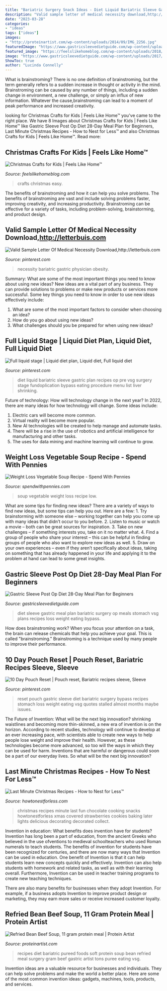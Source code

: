 ```yaml
---
title: "Bariatric Surgery Snack Ideas - Diet Liquid Bariatric Sleeve Gastric Plan Recipes Op Pre Vsg Surgery Stage Fundoplication Bypass Eating Procedure Menu List Liver Shrinking"
description: "Valid sample letter of medical necessity download,http://letterbuis.com"
date: "2023-03-28"
categories:
- "ideas"
tags: ["ideas"]
images:
- "http://proteinartist.com/wp-content/uploads/2014/09/IMG_2256.jpg"
featuredImage: "https://www.gastricsleevedietguide.com/wp-content/uploads/2017/01/28-day-gastric-sleeve-diet-meal-plan.jpg"
featured_image: "https://feelslikehomeblog.com/wp-content/uploads/2018/12/Christmas-crafts-for-kids-simple-easy.jpg"
image: "https://www.gastricsleevedietguide.com/wp-content/uploads/2017/01/28-day-gastric-sleeve-diet-meal-plan.jpg"
ShowToc: true
author: "Lucinda Connelly"
---
```



What is brainstroming?
There is no one definition of brainstroming, but the term generally refers to a sudden increase in thought or activity in the mind. Brainstroming can be caused by any number of things, including a sudden change in environment, a new challenge, or simply an influx of new information. Whatever the cause,brainstroming can lead to a moment of peak performance and increased creativity.

	

		
looking for Christmas Crafts for Kids | Feels Like Home™ you've came to the right place. We have 8 Images about Christmas Crafts for Kids | Feels Like Home™ like Gastric Sleeve Post Op Diet 28-Day Meal Plan for Beginners, Last Minute Christmas Recipes - How to Nest for Less™ and also Christmas Crafts for Kids | Feels Like Home™. Read more:
		
    
## Christmas Crafts For Kids | Feels Like Home™

<img loading=lazy src="https://feelslikehomeblog.com/wp-content/uploads/2018/12/Christmas-crafts-for-kids-simple-easy.jpg" onerror="this.onerror=null;this.src='https://tse3.mm.bing.net/th?id=OIP.obqu9DwDB3VTXU3hwSh-oAHaLH&amp;pid=15.1';" alt="Christmas Crafts for Kids | Feels Like Home™">

_Source: feelslikehomeblog.com_

>crafts christmas easy. 

	

The benefits of brainstroming and how it can help you solve problems.
The benefits of brainstroming are vast and include solving problems faster, improving creativity, and increasing productivity. Brainstroming can be effective for a variety of tasks, including problem-solving, brainstorming, and product design.

    
## Valid Sample Letter Of Medical Necessity Download,http://letterbuis.com

<img loading=lazy src="https://i.pinimg.com/736x/62/66/e7/6266e78a398d71eff93841214c4a6f63.jpg" onerror="this.onerror=null;this.src='https://tse4.mm.bing.net/th?id=OIP.zRInYtdzhYqZP7oOs6AX2gHaJl&amp;pid=15.1';" alt="Valid Sample Letter Of Medical Necessity Download,http://letterbuis.com">

_Source: pinterest.com_

>necessity bariatric gastric physician obesity. 

	

Summary: What are some of the most important things you need to know about using new ideas?
New ideas are a vital part of any business. They can provide solutions to problems or make new products or services more successful. Some key things you need to know in order to use new ideas effectively include:
1. What are some of the most important factors to consider when choosing an idea?
2. How do you go about using new ideas?
3. What challenges should you be prepared for when using new ideas?

    
## Full Liquid Stage | Liquid Diet Plan, Liquid Diet, Full Liquid Diet

<img loading=lazy src="https://i.pinimg.com/736x/f5/d0/9e/f5d09eeed87660c70f64517fcf120f12--vsg-full-liquid-diet-full-liquid-diet-bariatric-sleeve.jpg" onerror="this.onerror=null;this.src='https://tse3.mm.bing.net/th?id=OIP.ar-5f0ZtokLkzGcGyBCaAgHaNd&amp;pid=15.1';" alt="Full liquid stage | Liquid diet plan, Liquid diet, Full liquid diet">

_Source: pinterest.com_

>diet liquid bariatric sleeve gastric plan recipes op pre vsg surgery stage fundoplication bypass eating procedure menu list liver shrinking. 

	

Future of technology: How will technology change in the next year?
In 2022, there are many ideas for how technology will change. Some ideas include:
1. Electric cars will become more common.
2. Virtual reality will become more popular. 
3. New AI technologies will be created to help manage and automate tasks. 
4. There will be a rise in the use of robotics and artificial intelligence for manufacturing and other tasks. 
5. The uses for data mining and machine learning will continue to grow.

    
## Weight Loss Vegetable Soup Recipe - Spend With Pennies

<img loading=lazy src="https://www.spendwithpennies.com/wp-content/uploads/2016/01/Weight-Loss-Vegetable-Soup-24.jpg" onerror="this.onerror=null;this.src='https://tse1.mm.bing.net/th?id=OIP.lfr3cOWe2X9OB9ySh0otGAHaLH&amp;pid=15.1';" alt="Weight Loss Vegetable Soup Recipe - Spend With Pennies">

_Source: spendwithpennies.com_

>soup vegetable weight loss recipe low. 

	

What are some tips for finding new ideas?
There are a variety of ways to find new ideas, but some tips can help you out. Here are a few: 1. Try brainstorming with someone else – working together can help you come up with many ideas that didn’t occur to you before. 2. Listen to music or watch a movie – both can be great sources for inspiration. 3. Take on new challenges – if something interests you, take on it no matter what. 4. Find a group of people who share your interest – this can be helpful in finding groups of people who also want to explore new ideas as well. 5. Draw on your own experiences – even if they aren’t specifically about ideas, taking on something that has already happened in your life and applying it to the problem at hand can lead to some great insights.

    
## Gastric Sleeve Post Op Diet 28-Day Meal Plan For Beginners

<img loading=lazy src="https://www.gastricsleevedietguide.com/wp-content/uploads/2017/01/28-day-gastric-sleeve-diet-meal-plan.jpg" onerror="this.onerror=null;this.src='https://tse1.mm.bing.net/th?id=OIP.FFz69l7sgfX3ug8_PgH03AHaGN&amp;pid=15.1';" alt="Gastric Sleeve Post Op Diet 28-Day Meal Plan for Beginners">

_Source: gastricsleevedietguide.com_

>diet sleeve gastric meal plan bariatric surgery op meals stomach vsg plans recipes loss weight eating bypass. 

	

How does brainstroming work?
When you focus your attention on a task, the brain can release chemicals that help you achieve your goal. This is called "brainstroming." Brainstroming is a technique used by many people to improve their performance.

    
## 10 Day Pouch Reset | Pouch Reset, Bariatric Recipes Sleeve, Sleeve

<img loading=lazy src="https://i.pinimg.com/736x/b3/21/1c/b3211ca1f137988ec0a4ad4a2c45e615.jpg" onerror="this.onerror=null;this.src='https://tse4.mm.bing.net/th?id=OIP.mPS1Uj8KWJhI7rAox98pYAHaHY&amp;pid=15.1';" alt="10 Day Pouch Reset | Pouch reset, Bariatric recipes sleeve, Sleeve">

_Source: pinterest.com_

>reset pouch gastric sleeve diet bariatric surgery bypass recipes stomach loss weight eating vsg quotes stalled almost months maybe issues. 

	

The Future of Invention: What will be the next big innovation?
shrinking waistlines and becoming more thin-skinned, a new era of invention is on the horizon. According to recent studies, technology will continue to develop at an ever increasing pace, with scientists able to create new ways to help people lose weight and improve their health. 
However, as these technologies become more advanced, so too will the ways in which they can be used for harm. Inventions that are harmful or dangerous could soon be a part of our everyday lives. So what will be the next big innovation?

    
## Last Minute Christmas Recipes - How To Nest For Less™

<img loading=lazy src="http://howtonestforless.com/wp-content/uploads/2011/12/christmas-food-ideas.jpg" onerror="this.onerror=null;this.src='https://tse3.mm.bing.net/th?id=OIP.2aAJRzXDLo_xynMoPc4uggHaK6&amp;pid=15.1';" alt="Last Minute Christmas Recipes - How to Nest for Less™">

_Source: howtonestforless.com_

>christmas recipes minute last fun chocolate cooking snacks howtonestforless xmas covered strawberries cookies baking later lights delicious decorating decorated collect. 

	

Invention in education: What benefits does invention have for students?
Invention has long been a part of education, from the ancient Greeks who believed in the use ofventions to medieval schoolteachers who used Roman numerals to teach students. The benefits of invention for students have been recognized for centuries, and there are now many ways that Invention can be used in education. 
One benefit of Invention is that it can help students learn new concepts quickly and effectively. Invention can also help students with homework and related tasks, as well as with their learning overall. Furthermore, Invention can be used in teacher training programs to create new teaching techniques. 

There are also many benefits for businesses when they adopt Invention. For example, if a business adopts Invention to improve product design or marketing, they may earn more sales or receive increased customer loyalty.

    
## Refried Bean Beef Soup, 11 Gram Protein Meal | Protein Artist

<img loading=lazy src="http://proteinartist.com/wp-content/uploads/2014/09/IMG_2256.jpg" onerror="this.onerror=null;this.src='https://tse1.mm.bing.net/th?id=OIP.ILdPVdtno5Ck_8Jcq_vq3gHaFj&amp;pid=15.1';" alt="Refried Bean Beef Soup, 11 gram protein meal | Protein Artist">

_Source: proteinartist.com_

>recipes diet bariatric pureed foods soft protein soup bean refried meal surgery gram beef gastric artist tons puree eating vsg. 

	

Invention ideas are a valuable resource for businesses and individuals. They can help solve problems and make the world a better place. Here are some of the most common invention ideas: gadgets, machines, tools, products, and services.

